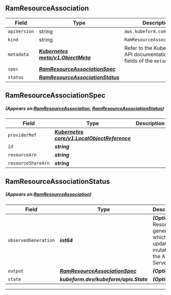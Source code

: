 ## RamResourceAssociation
| Field | Type | Description |
| ------ | ----- | ----------- |
| `apiVersion` | string | `aws.kubeform.com/v1alpha1` |
|    `kind` | string | `RamResourceAssociation` |
| `metadata` | ***[Kubernetes meta/v1.ObjectMeta](https://kubernetes.io/docs/reference/generated/kubernetes-api/v1.13/#objectmeta-v1-meta)***|Refer to the Kubernetes API documentation for the fields of the `metadata` field.|
| `spec` | ***[RamResourceAssociationSpec](#RamResourceAssociationSpec)***||
| `status` | ***[RamResourceAssociationStatus](#RamResourceAssociationStatus)***||
## RamResourceAssociationSpec
##### (Appears on:[RamResourceAssociation](#RamResourceAssociation), [RamResourceAssociationStatus](#RamResourceAssociationStatus))
| Field | Type | Description |
| ------ | ----- | ----------- |
| `providerRef` | ***[Kubernetes core/v1.LocalObjectReference](https://kubernetes.io/docs/reference/generated/kubernetes-api/v1.13/#localobjectreference-v1-core)***||
| `id` | ***string***||
| `resourceArn` | ***string***||
| `resourceShareArn` | ***string***||
## RamResourceAssociationStatus
##### (Appears on:[RamResourceAssociation](#RamResourceAssociation))
| Field | Type | Description |
| ------ | ----- | ----------- |
| `observedGeneration` | ***int64***| ***(Optional)*** Resource generation, which is updated on mutation by the API Server.|
| `output` | ***[RamResourceAssociationSpec](#RamResourceAssociationSpec)***| ***(Optional)*** |
| `state` | ***kubeform.dev/kubeform/apis.State***| ***(Optional)*** |
---
